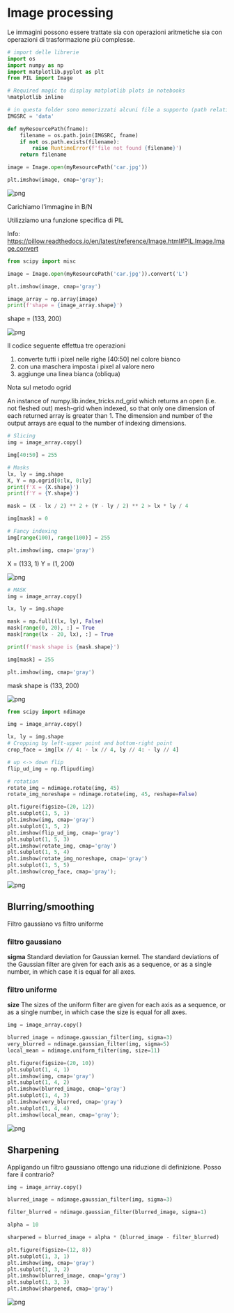 # Image processing

Le immagini possono essere trattate sia con operazioni aritmetiche sia con operazioni di trasformazione più complesse.

```python
# import delle librerie
import os
import numpy as np
import matplotlib.pyplot as plt
from PIL import Image

# Required magic to display matplotlib plots in notebooks
%matplotlib inline

# in questa folder sono memorizzati alcuni file a supporto (path relativo al notebook corrente)
IMGSRC = 'data'

def myResourcePath(fname):
    filename = os.path.join(IMGSRC, fname)
    if not os.path.exists(filename):
        raise RuntimeError(f'file not found {filename}')
    return filename
```

```python
image = Image.open(myResourcePath('car.jpg'))

plt.imshow(image, cmap='gray');
```

![png](01_math_operations_2_0.png)

Carichiamo l'immagine in B/N

Utilizziamo una funzione specifica di PIL

Info: <https://pillow.readthedocs.io/en/latest/reference/Image.html#PIL.Image.Image.convert>

```python
from scipy import misc

image = Image.open(myResourcePath('car.jpg')).convert('L')

plt.imshow(image, cmap='gray')

image_array = np.array(image)
print(f'shape = {image_array.shape}')
```

 shape = (133, 200)

![png](01_math_operations_4_1.png)

Il codice seguente effettua tre operazioni

1. converte tutti i pixel nelle righe [40:50] nel colore bianco
2. con una maschera imposta i pixel al valore nero
3. aggiunge una linea bianca (obliqua)

Nota sul metodo ogrid 

An instance of numpy.lib.index_tricks.nd_grid which returns an open (i.e. not fleshed out) mesh-grid when indexed, so that only one dimension of each returned array is greater than 1. The dimension and number of the output arrays are equal to the number of indexing dimensions.

```python
# Slicing
img = image_array.copy()

img[40:50] = 255

# Masks
lx, ly = img.shape
X, Y = np.ogrid[0:lx, 0:ly]
print(f'X = {X.shape}')
print(f'Y = {Y.shape}')

mask = (X - lx / 2) ** 2 + (Y - ly / 2) ** 2 > lx * ly / 4

img[mask] = 0

# Fancy indexing
img[range(100), range(100)] = 255

plt.imshow(img, cmap='gray')
```

 X = (133, 1)
 Y = (1, 200)

![png](01_math_operations_6_2.png)

```python
# MASK
img = image_array.copy()

lx, ly = img.shape

mask = np.full((lx, ly), False)
mask[range(0, 20), :] = True
mask[range(lx - 20, lx), :] = True

print(f'mask shape is {mask.shape}')

img[mask] = 255

plt.imshow(img, cmap='gray')
```

 mask shape is (133, 200)

![png](01_math_operations_7_2.png)

```python
from scipy import ndimage

img = image_array.copy()

lx, ly = img.shape
# Cropping by left-upper point and bottom-right point
crop_face = img[lx // 4: - lx // 4, ly // 4: - ly // 4]

# up <-> down flip
flip_ud_img = np.flipud(img)

# rotation
rotate_img = ndimage.rotate(img, 45)
rotate_img_noreshape = ndimage.rotate(img, 45, reshape=False)

plt.figure(figsize=(20, 12))
plt.subplot(1, 5, 1)
plt.imshow(img, cmap='gray')
plt.subplot(1, 5, 2)
plt.imshow(flip_ud_img, cmap='gray')
plt.subplot(1, 5, 3)
plt.imshow(rotate_img, cmap='gray')
plt.subplot(1, 5, 4)
plt.imshow(rotate_img_noreshape, cmap='gray')
plt.subplot(1, 5, 5)
plt.imshow(crop_face, cmap='gray');
```

![png](01_math_operations_8_0.png)

## Blurring/smoothing

Filtro gaussiano vs filtro uniforme 

### filtro gaussiano

**sigma** Standard deviation for Gaussian kernel. The standard deviations of the Gaussian filter are given for each axis as a sequence, or as a single number, in which case it is equal for all axes.

### filtro uniforme

**size** The sizes of the uniform filter are given for each axis as a sequence, or as a single number, in which case the size is equal for all axes.

```python
img = image_array.copy()

blurred_image = ndimage.gaussian_filter(img, sigma=3)
very_blurred = ndimage.gaussian_filter(img, sigma=5)
local_mean = ndimage.uniform_filter(img, size=11)

plt.figure(figsize=(20, 10))
plt.subplot(1, 4, 1)
plt.imshow(img, cmap='gray')
plt.subplot(1, 4, 2)
plt.imshow(blurred_image, cmap='gray')
plt.subplot(1, 4, 3)
plt.imshow(very_blurred, cmap='gray')
plt.subplot(1, 4, 4)
plt.imshow(local_mean, cmap='gray');
```

![png](01_math_operations_10_0.png)

## Sharpening

Appligando un filtro gaussiano ottengo una riduzione di definizione. Posso fare il contrario?

```python
img = image_array.copy()

blurred_image = ndimage.gaussian_filter(img, sigma=3)

filter_blurred = ndimage.gaussian_filter(blurred_image, sigma=1)

alpha = 10

sharpened = blurred_image + alpha * (blurred_image - filter_blurred)

plt.figure(figsize=(12, 8))
plt.subplot(1, 3, 1)
plt.imshow(img, cmap='gray')
plt.subplot(1, 3, 2)
plt.imshow(blurred_image, cmap='gray')
plt.subplot(1, 3, 3)
plt.imshow(sharpened, cmap='gray')
```

![png](01_math_operations_12_1.png)

